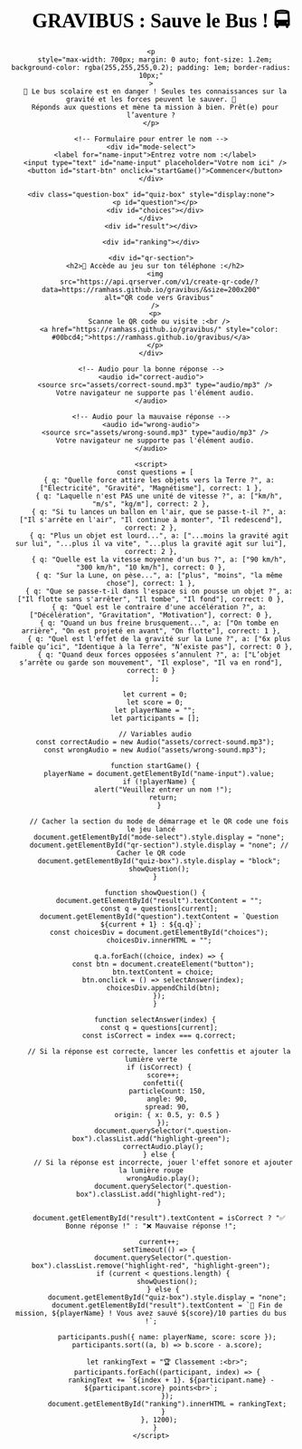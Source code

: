 <html lang="fr">
  <head>
    <meta charset="UTF-8" />
    <title>GRAVIBUS : Sauve le Bus !</title>
    <style>
      body {
        background: linear-gradient(to bottom, #00FF00, #00CC00); /* Fond vert lumineux */
        color: #000;
        font-family: "Comic Sans MS", cursive;
        text-align: center;
        padding: 2em;
        background-image: url("https://www.transparenttextures.com/patterns/stardust.png");
        transition: background 1s ease-in-out; /* Transition pour un effet lumineux */
      }
      h1 {
        font-size: 2.5em;
        margin-bottom: 0.2em;
      }
      .question-box {
        background: rgba(255, 255, 255, 0.1);
        border-radius: 20px;
        padding: 1.5em;
        margin: 1em auto;
        max-width: 600px;
        box-shadow: 0 0 15px #0ff;
      }
      button {
        background-color: #00bcd4;
        color: white;
        border: none;
        padding: 1em;
        margin: 0.5em;
        border-radius: 10px;
        font-size: 1em;
        cursor: pointer;
      }
      button:hover {
        background-color: #0097a7;
      }
      #result {
        font-size: 1.4em;
        margin-top: 2em;
      }
      .team-score {
        font-size: 1.2em;
        margin-top: 1em;
      }
      #mode-select {
        margin-top: 2em;
      }
      #name-input {
        font-size: 1.2em;
        padding: 0.5em;
        margin-top: 1em;
        border-radius: 5px;
      }
      #start-btn {
        background-color: #00bcd4;
        color: white;
        padding: 1em;
        border-radius: 10px;
        font-size: 1.2em;
        cursor: pointer;
      }
      #ranking {
        margin-top: 2em;
        font-size: 1.4em;
      }
      #qr-section {
        margin-top: 3em;
      }
      .highlight-green {
        border: 5px solid green;
        box-shadow: 0 0 20px green;
      }
      .highlight-red {
        border: 5px solid red;
        box-shadow: 0 0 20px red;
      }
    </style>
    <!-- Ajout de la bibliothèque de confettis -->
    <script src="https://cdn.jsdelivr.net/npm/canvas-confetti@1.5.1/dist/confetti.browser.min.js"></script>
  </head>
  <body>
    <h1>🚀 GRAVIBUS : Sauve le Bus ! 🚍</h1>

    <p
      style="max-width: 700px; margin: 0 auto; font-size: 1.2em; background-color: rgba(255,255,255,0.2); padding: 1em; border-radius: 10px;"
    >
      🔧 Le bus scolaire est en danger ! Seules tes connaissances sur la gravité et les forces peuvent le sauver. 🧠
      Réponds aux questions et mène ta mission à bien. Prêt(e) pour l’aventure ?
    </p>

    <!-- Formulaire pour entrer le nom -->
    <div id="mode-select">
      <label for="name-input">Entrez votre nom :</label>
      <input type="text" id="name-input" placeholder="Votre nom ici" />
      <button id="start-btn" onclick="startGame()">Commencer</button>
    </div>

    <div class="question-box" id="quiz-box" style="display:none">
      <p id="question"></p>
      <div id="choices"></div>
    </div>
    <div id="result"></div>

    <div id="ranking"></div>

    <div id="qr-section">
      <h2>📱 Accède au jeu sur ton téléphone :</h2>
      <img
        src="https://api.qrserver.com/v1/create-qr-code/?data=https://ramhass.github.io/gravibus/&size=200x200"
        alt="QR code vers Gravibus"
      />
      <p>
        Scanne le QR code ou visite :<br />
        <a href="https://ramhass.github.io/gravibus/" style="color: #00bcd4;">https://ramhass.github.io/gravibus/</a>
      </p>
    </div>

    <!-- Audio pour la bonne réponse -->
    <audio id="correct-audio">
      <source src="assets/correct-sound.mp3" type="audio/mp3" />
      Votre navigateur ne supporte pas l'élément audio.
    </audio>

    <!-- Audio pour la mauvaise réponse -->
    <audio id="wrong-audio">
      <source src="assets/wrong-sound.mp3" type="audio/mp3" />
      Votre navigateur ne supporte pas l'élément audio.
    </audio>

    <script>
      const questions = [
        { q: "Quelle force attire les objets vers la Terre ?", a: ["Électricité", "Gravité", "Magnétisme"], correct: 1 },
        { q: "Laquelle n'est PAS une unité de vitesse ?", a: ["km/h", "m/s", "kg/m"], correct: 2 },
        { q: "Si tu lances un ballon en l'air, que se passe-t-il ?", a: ["Il s'arrête en l'air", "Il continue à monter", "Il redescend"], correct: 2 },
        { q: "Plus un objet est lourd...", a: ["...moins la gravité agit sur lui", "...plus il va vite", "...plus la gravité agit sur lui"], correct: 2 },
        { q: "Quelle est la vitesse moyenne d'un bus ?", a: ["90 km/h", "300 km/h", "10 km/h"], correct: 0 },
        { q: "Sur la Lune, on pèse...", a: ["plus", "moins", "la même chose"], correct: 1 },
        { q: "Que se passe-t-il dans l'espace si on pousse un objet ?", a: ["Il flotte sans s'arrêter", "Il tombe", "Il fond"], correct: 0 },
        { q: "Quel est le contraire d'une accélération ?", a: ["Décélération", "Gravitation", "Motivation"], correct: 0 },
        { q: "Quand un bus freine brusquement...", a: ["On tombe en arrière", "On est projeté en avant", "On flotte"], correct: 1 },
        { q: "Quel est l'effet de la gravité sur la Lune ?", a: ["6x plus faible qu’ici", "Identique à la Terre", "N’existe pas"], correct: 0 },
        { q: "Quand deux forces opposées s’annulent ?", a: ["L’objet s’arrête ou garde son mouvement", "Il explose", "Il va en rond"], correct: 0 }
      ];

      let current = 0;
      let score = 0;
      let playerName = "";
      let participants = [];

      // Variables audio
      const correctAudio = new Audio("assets/correct-sound.mp3");
      const wrongAudio = new Audio("assets/wrong-sound.mp3");

      function startGame() {
        playerName = document.getElementById("name-input").value;
        if (!playerName) {
          alert("Veuillez entrer un nom !");
          return;
        }

        // Cacher la section du mode de démarrage et le QR code une fois le jeu lancé
        document.getElementById("mode-select").style.display = "none";
        document.getElementById("qr-section").style.display = "none"; // Cacher le QR code
        document.getElementById("quiz-box").style.display = "block";
        showQuestion();
      }

      function showQuestion() {
        document.getElementById("result").textContent = "";
        const q = questions[current];
        document.getElementById("question").textContent = `Question ${current + 1} : ${q.q}`;
        const choicesDiv = document.getElementById("choices");
        choicesDiv.innerHTML = "";

        q.a.forEach((choice, index) => {
          const btn = document.createElement("button");
          btn.textContent = choice;
          btn.onclick = () => selectAnswer(index);
          choicesDiv.appendChild(btn);
        });
      }

      function selectAnswer(index) {
        const q = questions[current];
        const isCorrect = index === q.correct;

        // Si la réponse est correcte, lancer les confettis et ajouter la lumière verte
        if (isCorrect) {
          score++;
          confetti({
            particleCount: 150,
            angle: 90,
            spread: 90,
            origin: { x: 0.5, y: 0.5 }
          });
          document.querySelector(".question-box").classList.add("highlight-green");
          correctAudio.play();
        } else {
          // Si la réponse est incorrecte, jouer l'effet sonore et ajouter la lumière rouge
          wrongAudio.play();
          document.querySelector(".question-box").classList.add("highlight-red");
        }

        document.getElementById("result").textContent = isCorrect ? "✅ Bonne réponse !" : "❌ Mauvaise réponse !";

        current++;
        setTimeout(() => {
          document.querySelector(".question-box").classList.remove("highlight-red", "highlight-green");
          if (current < questions.length) {
            showQuestion();
          } else {
            document.getElementById("quiz-box").style.display = "none";
            document.getElementById("result").textContent = `🎉 Fin de mission, ${playerName} ! Vous avez sauvé ${score}/10 parties du bus !`;

            participants.push({ name: playerName, score: score });
            participants.sort((a, b) => b.score - a.score);

            let rankingText = "🏆 Classement :<br>";
            participants.forEach((participant, index) => {
              rankingText += `${index + 1}. ${participant.name} - ${participant.score} points<br>`;
            });
            document.getElementById("ranking").innerHTML = rankingText;
          }
        }, 1200);
      }
    </script>
